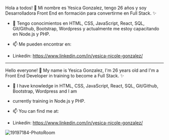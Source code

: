 Hola a todos! 👋
Mi nombre es Yesica Gonzalez, tengo 26 años y soy Desarrolladora Front End en formación para convertirme en Full Stack. ✨

- 🌱 Tengo conocimientos en HTML, CSS, JavaScript, React, SQL, Git/Github, Bootstrap, Wordpress 
  y actualmente me estoy capacitando en Node.js y PHP.
  
- 📫 Me pueden encontrar en:
- Linkedin: https://www.linkedin.com/in/yesica-nicole-gonzalez/
---------------------------------------------------------------------------------------

Hello everyone! 👋 
My name is Yesica Gonzalez, I'm 26 years old and I'm a Front End Developer in training to become a Full Stack. ✨

- 🌱 I have knowledge in HTML, CSS, JavaScript, React, SQL, Git/Github, Bootstrap, Wordpress and I am 
- currently training in Node.js y PHP.

- 📫 You can find me at:
- Linkedin: https://www.linkedin.com/in/yesica-nicole-gonzalez/

![19197184-PhotoRoom](https://user-images.githubusercontent.com/99261724/164913287-dae84151-c7f4-43a8-900f-a111b156c293.png)


